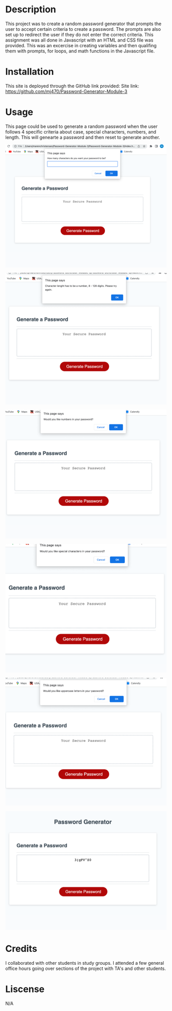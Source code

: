 # Description 
This project was to create a random password generator that prompts the user to accept certain criteria to create a password. The prompts are also set up to redirect the user if they do not enter the correct criteria. This assignment was all done in Javascript with an HTML and CSS file was provided. This was an excercise in creating variables and then qualifing them with prompts, for loops, and math functions in the Javascript file. 

# Installation 
This site is deployed through the GitHub link provided:
Site link: https://github.com/mj470/Password-Generator-Module-3

# Usage
This page could be used to generate a random password when the user follows 4 specific criteria about case, special characters, numbers, and length. This will genearte a password and then reset to generate another. 

![Passwrod length prompt](assets/Screenshot%202023-05-17%20at%2011.22.34%20AM.png)

![Redirect Prompt when character length is not correct](assets/Screenshot%202023-05-17%20at%2011.22.44%20AM.png)

![Criteria prompt](assets/Screenshot%202023-05-17%20at%203.38.49%20PM.png)

![Special characters prompt](assets/Screenshot%202023-05-17%20at%203.38.36%20PM.png)

![Case prompt](assets/Screenshot%202023-05-17%20at%203.38.15%20PM.png)

![Password returned](assets/Screenshot%202023-05-17%20at%203.38.57%20PM.png)

# Credits
I collaborated with other students in study groups. I attended a few general office hours going over sections of the project with TA's and other students. 

# Liscense 
N/A
